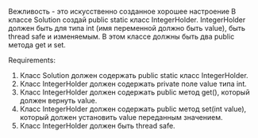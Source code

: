 Вежливость - это искусственно созданное хорошее настроение
В классе Solution создай public static класс IntegerHolder.
IntegerHolder должен быть для типа int (имя переменной должно быть value), быть thread safe и изменяемым.
В этом классе должны быть два public метода get и set.


Requirements:
1. Класс Solution должен содержать public static класс IntegerHolder.
2. Класс IntegerHolder должен содержать private поле value типа int.
3. Класс IntegerHolder должен содержать public метод get(), который должен вернуть value.
4. Класс IntegerHolder должен содержать public метод set(int value), который должен установить value переданным значением.
5. Класс IntegerHolder должен быть thread safe.
